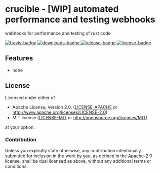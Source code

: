 # crucible - [WIP] automated performance and testing webhooks
webhooks for performance and testing of rust code

[![travis-badge][]][travis] [![downloads-badge][] ![release-badge][]][crate] [![license-badge][]](#license)

[travis-badge]: https://img.shields.io/travis/brayniac/crucible/master.svg
[downloads-badge]: https://img.shields.io/crates/d/crucible.svg
[release-badge]: https://img.shields.io/crates/v/crucible.svg
[license-badge]: https://img.shields.io/crates/l/crucible.svg
[travis]: https://travis-ci.org/brayniac/crucible
[crate]: https://crates.io/crates/crucible
[Cargo]: https://github.com/rust-lang/cargo

## Features

* none

## License

Licensed under either of

 * Apache License, Version 2.0, ([LICENSE-APACHE](LICENSE-APACHE) or http://www.apache.org/licenses/LICENSE-2.0)
 * MIT license ([LICENSE-MIT](LICENSE-MIT) or http://opensource.org/licenses/MIT)

at your option.

### Contribution

Unless you explicitly state otherwise, any contribution intentionally
submitted for inclusion in the work by you, as defined in the Apache-2.0
license, shall be dual licensed as above, without any additional terms or
conditions.
